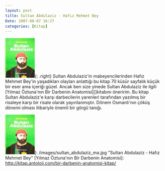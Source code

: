```yaml
---
layout: post
title: Sultan Abdulaziz - Hafız Mehmet Bey
Date: 2007-08-07 16:27
categories: [Kitap]
---
```


![Sultan Abdulaziz - Hafız Mehmet Bey][]{: .right} Sultan Abdulaziz'in
mabeyencilerinden Hafız Mehmet Bey'in yaşadıkları olayları anlattığı bu
kitap 70 küsür sayfalık küçük bir eser ama içeriği güzel. Ancak ben size
yinede Sultan Abdulaziz ile ilgili [Yılmaz Öztuna'nın Bir Darbenin Anatomisi][]kitabını öneririm. Bu kitap Sultan Abdulaziz'e karşı
darbecilerin yarenleri tarafından yazılmış bir risaleye karşı bir risale
olarak yayınlanmıştır. Dönem Osmanlı'nın çöküş dönemi olması itibariyle
önemli bir görgü tanığı.

  [Sultan Abdulaziz - Hafız Mehmet Bey]: /images/sultan_abdulaziz_ma.kucukresim.jpg
  ![Sultan Abdulaziz - Hafız Mehmet Bey][]]: /images/sultan_abdulaziz_ma.jpg
    "Sultan Abdulaziz - Hafız Mehmet Bey"
  [Yılmaz Öztuna'nın Bir Darbenin Anatomisi]: http://kitap.antoloji.com/bir-darbenin-anatomisi-kitap/

